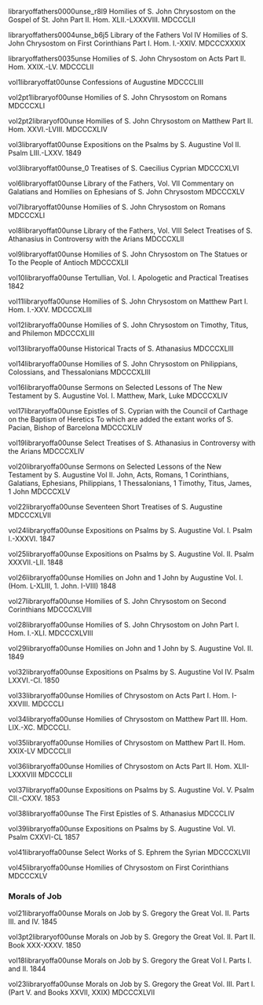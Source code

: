 libraryoffathers0000unse_r8l9
Homilies of S. John Chrysostom on the Gospel of St. John
Part II. Hom. XLII.-LXXXVIII.
MDCCCLII

libraryoffathers0004unse_b6j5
Library of the Fathers
Vol IV
Homilies of S. John Chrysostom on First Corinthians
Part I. Hom. I.-XXIV.
MDCCCXXXIX

libraryoffathers0035unse
Homilies of S. John Chrysostom on Acts
Part II. Hom. XXIX.-LV.
MDCCCLII

vol1libraryoffat00unse
Confessions of Augustine
MDCCCLIII

vol2pt1libraryof00unse
Homilies of S. John Chrysostom on Romans
MDCCCXLI

vol2pt2libraryof00unse
Homilies of S. John Chrysostom on Matthew
Part II. Hom. XXVI.-LVIII.
MDCCCXLIV

vol3libraryoffat00unse
Expositions on the Psalms by S. Augustine
Vol II. Psalm LIII.-LXXV.
1849

vol3libraryoffat00unse_0
Treatises of S. Caecilius Cyprian
MDCCCXLVI

vol6libraryoffat00unse
Library of the Fathers, Vol. VII
Commentary on Galatians and Homilies on Ephesians of S. John Chrysostom
MDCCCXLV

vol7libraryoffat00unse
Homilies of S. John Chrysostom on Romans
MDCCCXLI

vol8libraryoffat00unse
Library of the Fathers, Vol. VIII
Select Treatises of S. Athanasius in Controversy with the Arians
MDCCCXLII

vol9libraryoffat00unse
Homilies of S. John Chrysostom on The Statues or To the People of Antioch
MDCCCXLII

vol10libraryoffa00unse
Tertullian, Vol. I. Apologetic and Practical Treatises
1842

vol11libraryoffa00unse
Homilies of S. John Chrysostom on Matthew
Part I. Hom. I.-XXV.
MDCCCXLIII

vol12libraryoffa00unse
Homilies of S. John Chrysostom on Timothy, Titus, and Philemon
MDCCCXLIII

vol13libraryoffa00unse
Historical Tracts of S. Athanasius
MDCCCXLIII

vol14libraryoffa00unse
Homilies of S. John Chrysostom on Philippians, Colossians, and Thessalonians
MDCCCXLIII

vol16libraryoffa00unse
Sermons on Selected Lessons of The New Testament by S. Augustine
Vol. I. Matthew, Mark, Luke
MDCCCXLIV

vol17libraryoffa00unse
Epistles of S. Cyprian with the Council of Carthage on the Baptism of Heretics
To which are added the extant works of S. Pacian, Bishop of Barcelona
MDCCCXLIV

vol19libraryoffa00unse
Select Treatises of S. Athanasius in Controversy with the Arians
MDCCCXLIV

vol20libraryoffa00unse
Sermons on Selected Lessons of the New Testament by S. Augustine
Vol II. John, Acts, Romans, 1 Corinthians, Galatians, Ephesians, Philippians, 1 Thessalonians, 1 Timothy, Titus, James, 1 John
MDCCCXLV

vol22libraryoffa00unse
Seventeen Short Treatises of S. Augustine
MDCCCXLVII

vol24libraryoffa00unse
Expositions on Psalms by S. Augustine
Vol. I. Psalm I.-XXXVI.
1847

vol25libraryoffa00unse
Expositions on Psalms by S. Augustine
Vol. II. Psalm XXXVII.-LII.
1848

vol26libraryoffa00unse
Homilies on John and 1 John by Augustine
Vol. I. (Hom. L-XLIII, 1. John. I-VIII)
1848

vol27libraryoffa00unse
Homilies of S. John Chrysostom on Second Corinthians
MDCCCXLVIII

vol28libraryoffa00unse
Homilies of S. John Chrysostom on John
Part I. Hom. I.-XLI.
MDCCCXLVIII

vol29libraryoffa00unse
Homilies on John and 1 John by S. Augustine
Vol. II.
1849

vol32libraryoffa00unse
Expositions on Psalms by S. Augustine
Vol IV. Psalm LXXVI.-CI.
1850

vol33libraryoffa00unse
Homilies of Chrysostom on Acts
Part I. Hom. I-XXVIII.
MDCCCLI

vol34libraryoffa00unse
Homilies of Chrysostom on Matthew
Part III. Hom. LIX.-XC.
MDCCCLI.

vol35libraryoffa00unse
Homilies of Chrysostom on Matthew
Part II. Hom. XXIX-LV
MDCCCLII

vol36libraryoffa00unse
Homilies of Chrysostom on Acts
Part II. Hom. XLII-LXXXVIII
MDCCCLII

vol37libraryoffa00unse
Expositions on Psalms by S. Augustine
Vol. V. Psalm CII.-CXXV.
1853

vol38libraryoffa00unse
The First Epistles of S. Athanasius
MDCCCLIV

vol39libraryoffa00unse
Expositions on Psalms by S. Augustine
Vol. VI. Psalm CXXVI-CL
1857

vol41libraryoffa00unse
Select Works of S. Ephrem the Syrian
MDCCCXLVII

vol45libraryoffa00unse
Homilies of Chrysostom on First Corinthians
MDCCCXLV








### Morals of Job

vol21libraryoffa00unse
Morals on Job by S. Gregory the Great
Vol. II. Parts III. and IV.
1845

vol3pt2libraryof00unse
Morals on Job by S. Gregory the Great
Vol. II. Part II. Book XXX-XXXV.
1850

vol18libraryoffa00unse
Morals on Job by S. Gregory the Great
Vol I. Parts I. and II.
1844

vol23libraryoffa00unse
Morals on Job by S. Gregory the Great
Vol. III. Part I. (Part V. and Books XXVII, XXIX)
MDCCCXLVII
